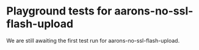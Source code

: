 # Playground tests for aarons-no-ssl-flash-upload
We are still awaiting the first test run for aarons-no-ssl-flash-upload.
